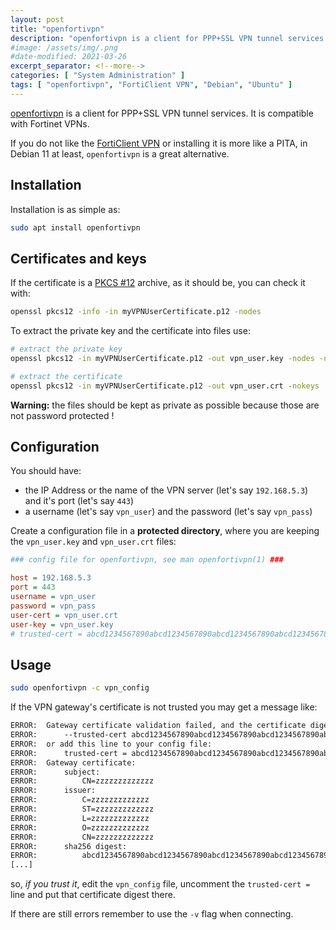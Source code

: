 ```yaml
---
layout: post
title: "openfortivpn"
description: "openfortivpn is a client for PPP+SSL VPN tunnel services. It is compatible with Fortinet VPNs"
#image: /assets/img/.png
#date-modified: 2021-03-26
excerpt_separator: <!--more-->
categories: [ "System Administration" ]
tags: [ "openfortivpn", "FortiClient VPN", "Debian", "Ubuntu" ]
---
```


[openfortivpn](https://github.com/adrienverge/openfortivpn) is a client for PPP+SSL VPN tunnel services. It is compatible with Fortinet VPNs.

If you do not like the [FortiClient VPN](https://www.fortinet.com/support/product-downloads) or installing it is more like a PITA, in Debian 11 at least, `openfortivpn` is a great alternative.

## Installation

Installation is as simple as:

```sh
sudo apt install openfortivpn
```

## Certificates and keys

If the certificate is a [PKCS #12](https://en.wikipedia.org/wiki/PKCS_12) archive, as it should be, you can check it with:

```sh
openssl pkcs12 -info -in myVPNUserCertificate.p12 -nodes
```

To extract the private key and the certificate into files use:

```sh
# extract the private key
openssl pkcs12 -in myVPNUserCertificate.p12 -out vpn_user.key -nodes -nocerts

# extract the certificate
openssl pkcs12 -in myVPNUserCertificate.p12 -out vpn_user.crt -nokeys
```

**Warning:** the files should be kept as private as possible because those are not password protected !

## Configuration

You should have:

- the IP Address or the name of the VPN server (let's say `192.168.5.3`) and it's port (let's say `443`)
- a username (let's say `vpn_user`) and the password (let's say `vpn_pass`)

Create a configuration file in a **protected directory**, where you are keeping the `vpn_user.key` and `vpn_user.crt` files:

```ini
### config file for openfortivpn, see man openfortivpn(1) ###

host = 192.168.5.3
port = 443
username = vpn_user
password = vpn_pass
user-cert = vpn_user.crt
user-key = vpn_user.key
# trusted-cert = abcd1234567890abcd1234567890abcd1234567890abcd1234567890abcd1234
```

## Usage

```sh
sudo openfortivpn -c vpn_config
```

If the VPN gateway's certificate is not trusted you may get a message like:

```txt
ERROR:  Gateway certificate validation failed, and the certificate digest is not in the local whitelist. If you trust it, rerun with:
ERROR:      --trusted-cert abcd1234567890abcd1234567890abcd1234567890abcd1234567890abcd1234
ERROR:  or add this line to your config file:
ERROR:      trusted-cert = abcd1234567890abcd1234567890abcd1234567890abcd1234567890abcd1234
ERROR:  Gateway certificate:
ERROR:      subject:
ERROR:          CN=zzzzzzzzzzzzz
ERROR:      issuer:
ERROR:          C=zzzzzzzzzzzzz
ERROR:          ST=zzzzzzzzzzzzz
ERROR:          L=zzzzzzzzzzzzz
ERROR:          O=zzzzzzzzzzzzz
ERROR:          CN=zzzzzzzzzzzzz
ERROR:      sha256 digest:
ERROR:          abcd1234567890abcd1234567890abcd1234567890abcd1234567890abcd1234
[...]
```

so, *if you trust it*, edit the `vpn_config` file, uncomment the `trusted-cert =` line and put that certificate digest there.

If there are still errors remember to use the `-v` flag when connecting.
